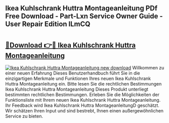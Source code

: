 ## Ikea Kuhlschrank Huttra Montageanleitung PDf Free Download - Part-Lxn Service Owner Guide - User Repair Edition lLmCQ

# <h2><a href="http://df7rvxa.blite.top/?on=Ikea+Kuhlschrank+Huttra+Montageanleitung">🔗Download 👉🔴 Ikea Kuhlschrank Huttra Montageanleitung</a></h2>

[![Ikea Kuhlschrank Huttra Montageanleitung new download](https://i.imgur.com/lujVjoI.png)](http://df7rvxa.blite.top/?on=Ikea+Kuhlschrank+Huttra+Montageanleitung)
Willkommen zu einer neuen Erfahrung Dieses Benutzerhandbuch führt Sie in die einzigartigen Merkmale und Funktionen Ihres neuen Ikea Kuhlschrank Huttra Montageanleitung ein. Bitte lesen Sie die rechtlichen Bestimmungen Ikea Kuhlschrank Huttra Montageanleitung Dieses Produkt unterliegt bestimmten rechtlichen Bestimmungen. Erleben Sie die Möglichkeiten der Funktionsliste mit Ihrem neuen Ikea Kuhlschrank Huttra Montageanleitung. Ihr Feedback wird Ikea Kuhlschrank Huttra MontageanleitungD geschätzt. Wir schätzen Ihren Input und sind bestrebt, Ihnen einen außergewöhnlichen Service zu bieten.
